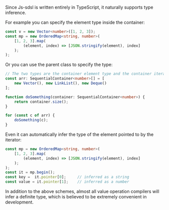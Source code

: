 Since Js-sdsl is written entirely in TypeScript, it naturally supports type inference.

For example you can specify the element type inside the container:

```typescript
const v = new Vector<number>([1, 2, 3]);
const mp = new OrderedMap<string, number>(
    [1, 2, 3].map(
        (element, index) => [JSON.stringify(element), index]
    );
);
```

Or you can use the parent class to specify the type:

```typescript
// The two types are the container element type and the container iterator pointer type
const arr: SequentialContainer<number>[] = [
    new Vector(), new LinkList(), new Deque()
];

function doSomething(container: SequentialContainer<number>) {
    return container.size();
}

for (const c of arr) {
    doSomething(c);
}

```

Even it can automatically infer the type of the element pointed to by the iterator:

```typescript
const mp = new OrderedMap<string, number>(
    [1, 2, 3].map(
        (element, index) => [JSON.stringify(element), index]
    );
);
const it = mp.begin();
const key =  it.pointer[0];     // inferred as a string
const value = it.pointer[1];    // inferred as a number
```


In addition to the above schemes, almost all value operation compilers will infer a definite type, which is believed to be extremely convenient in development.
